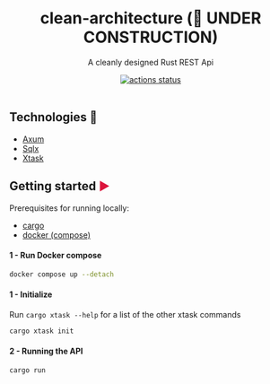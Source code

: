 <h1 align="center">clean-architecture (🔨 UNDER CONSTRUCTION)</h1>

<p align="center">A cleanly designed Rust REST Api</p>

<div align="center">
  <!-- Github Actions -->
  <a href="https://github.com/TristanJSchoenmakers/clean-architecture/actions/workflows/build-validation.yml">
    <img src="https://img.shields.io/github/actions/workflow/status/TristanJSchoenmakers/clean-architecture/build-validation.yml?branch=main&style=flat-square"
      alt="actions status" />
  </a>
</div>

<br />


## Technologies 🔧

- [Axum](https://github.com/tokio-rs/axum)
- [Sqlx](https://github.com/launchbadge/sqlx)
- [Xtask](https://github.com/matklad/cargo-xtask)


## Getting started <span style="color:crimson">▶</span>

Prerequisites for running locally:

- [cargo](https://www.rust-lang.org/tools/install)
- [docker (compose)](https://docs.docker.com/engine/install/)


#### 1 - Run Docker compose

```bash
docker compose up --detach
```


#### 1 - Initialize

Run `cargo xtask --help` for a list of the other xtask commands

```bash
cargo xtask init
```


#### 2 - Running the API

```bash
cargo run
```
